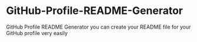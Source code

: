 # GitHub-Profile-README-Generator
GitHub Profile README Generator you can create your README file for your GitHub profile very easily

